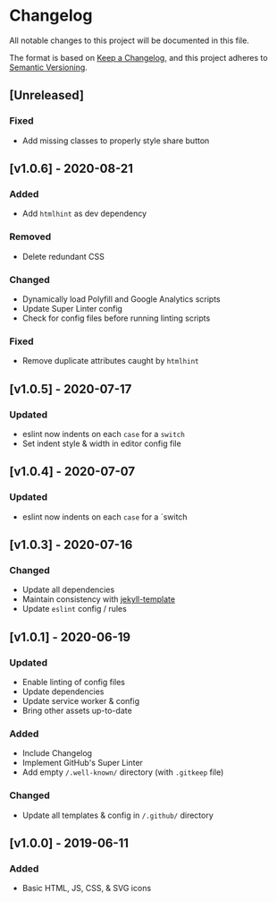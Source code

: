 <!-- markdownlint-disable -->
# Changelog
All notable changes to this project will be documented in this file.

The format is based on [Keep a Changelog](https://keepachangelog.com/en/1.0.0/),
and this project adheres to [Semantic Versioning](https://semver.org/spec/v2.0.0.html).

## [Unreleased]

### Fixed
- Add missing classes to properly style share button

## [v1.0.6] - 2020-08-21

### Added
- Add `htmlhint` as dev dependency

### Removed
- Delete redundant CSS

### Changed
- Dynamically load Polyfill and Google Analytics scripts
- Update Super Linter config
- Check for config files before running linting scripts

### Fixed
- Remove duplicate attributes caught by `htmlhint`

## [v1.0.5] - 2020-07-17

### Updated
- eslint now indents on each `case` for a `switch`
- Set indent style & width in editor config file

## [v1.0.4] - 2020-07-07

### Updated
- eslint now indents on each `case` for a `switch

## [v1.0.3] - 2020-07-16

### Changed
- Update all dependencies
- Maintain consistency with [jekyll-template](https://github.com/shgysk8zer0/jekyll-template)
- Update `eslint` config / rules

## [v1.0.1] - 2020-06-19

### Updated
- Enable linting of config files
- Update dependencies
- Update service worker & config
- Bring other assets up-to-date

### Added
- Include Changelog
- Implement GitHub's Super Linter
- Add empty `/.well-known/` directory (with `.gitkeep` file)

### Changed
- Update all templates & config in `/.github/` directory

## [v1.0.0] - 2019-06-11

### Added
- Basic HTML, JS, CSS, & SVG icons
<!-- markdownlint-restore -->
